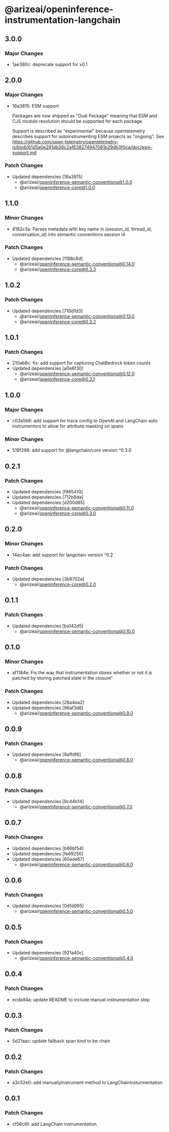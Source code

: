 # @arizeai/openinference-instrumentation-langchain

## 3.0.0

### Major Changes

- 1ae380c: deprecate support for v0.1

## 2.0.0

### Major Changes

- 16a3815: ESM support

  Packages are now shipped as "Dual Package" meaning that ESM and CJS module resolution
  should be supported for each package.

  Support is described as "experimental" because opentelemetry describes support for autoinstrumenting
  ESM projects as "ongoing". See https://github.com/open-telemetry/opentelemetry-js/blob/61d5a0e291db26c2af638274947081b29db3f0ca/doc/esm-support.md

### Patch Changes

- Updated dependencies [16a3815]
  - @arizeai/openinference-semantic-conventions@1.0.0
  - @arizeai/openinference-core@1.0.0

## 1.1.0

### Minor Changes

- 8182c3a: Parses metadata with key name in (session_id, thread_id, conversation_id) into semantic conventions session id

### Patch Changes

- Updated dependencies [1188c6d]
  - @arizeai/openinference-semantic-conventions@0.14.0
  - @arizeai/openinference-core@0.3.3

## 1.0.2

### Patch Changes

- Updated dependencies [710d1d3]
  - @arizeai/openinference-semantic-conventions@0.13.0
  - @arizeai/openinference-core@0.3.2

## 1.0.1

### Patch Changes

- 210ab8c: fix: add support for capturing ChatBedrock token counts
- Updated dependencies [a0e6f30]
  - @arizeai/openinference-semantic-conventions@0.12.0
  - @arizeai/openinference-core@0.3.1

## 1.0.0

### Major Changes

- c03a5b6: add support for trace config to OpenAI and LangChain auto instrumentors to allow for attribute masking on spans

### Minor Changes

- 518f298: add support for @langchain/core version ^0.3.0

## 0.2.1

### Patch Changes

- Updated dependencies [f965410]
- Updated dependencies [712b9da]
- Updated dependencies [d200d85]
  - @arizeai/openinference-semantic-conventions@0.11.0
  - @arizeai/openinference-core@0.3.0

## 0.2.0

### Minor Changes

- 14ac4ae: add support for langchain version ^0.2

### Patch Changes

- Updated dependencies [3b8702a]
  - @arizeai/openinference-core@0.2.0

## 0.1.1

### Patch Changes

- Updated dependencies [ba142d5]
  - @arizeai/openinference-semantic-conventions@0.10.0

## 0.1.0

### Minor Changes

- af1184e: Fix the way that instrumentation stores whether or not it is patched by storing patched state in the closure"

### Patch Changes

- Updated dependencies [28a4ea2]
- Updated dependencies [96af3d6]
  - @arizeai/openinference-semantic-conventions@0.9.0

## 0.0.9

### Patch Changes

- Updated dependencies [9affdf6]
  - @arizeai/openinference-semantic-conventions@0.8.0

## 0.0.8

### Patch Changes

- Updated dependencies [9c44b14]
  - @arizeai/openinference-semantic-conventions@0.7.0

## 0.0.7

### Patch Changes

- Updated dependencies [b66bf54]
- Updated dependencies [fe69250]
- Updated dependencies [60ade67]
  - @arizeai/openinference-semantic-conventions@0.6.0

## 0.0.6

### Patch Changes

- Updated dependencies [0d1d065]
  - @arizeai/openinference-semantic-conventions@0.5.0

## 0.0.5

### Patch Changes

- Updated dependencies [921a40c]
  - @arizeai/openinference-semantic-conventions@0.4.0

## 0.0.4

### Patch Changes

- ecda94a: update README to include manual instrumentation step

## 0.0.3

### Patch Changes

- 5d21aac: update fallback span kind to be chain

## 0.0.2

### Patch Changes

- a3c52e0: add manuallyInstrument method to LangChainInsturmentation

## 0.0.1

### Patch Changes

- cf56c6f: add LangChain instrumentation
